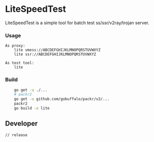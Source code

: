 # LiteSpeedTest

LiteSpeedTest is a simple tool for batch test ss/ssr/v2ray/trojan server. 

### Usage
```
As proxy:
    lite vmess://ABCDEFGHIJKLMNOPQRSTUVWXYZ
    lite ssr://ABCDEFGHIJKLMNOPQRSTUVWXYZ

As test tool:
    lite
```

### Build
```bash
    go get -u ./...
    # packr2
    go get -u github.com/gobuffalo/packr/v2/...
    packr2
    go build -o lite
```

## Developer
```golang
// release
```
